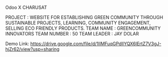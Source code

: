 Odoo X CHARUSAT

PROJECT : WEBSITE FOR ESTABLISHING GREEN COMMUNITY THROUGH SUSTAINABLE PROJECTS, LEARNING, COMMUNITY ENGAGEMENT, SELLING ECO FRIENDLY PRODUCTS.
TEAM NAME : GREENCOMMUNITY INNOVATORS
TEAM NUMBER : 50
TEAM LEADER : JAY DOLAR

Demo Link: https://drive.google.com/file/d/1lIMFuqGPdIlYQX6lErtZ7V3gJ-hjZr62/view?usp=sharing
